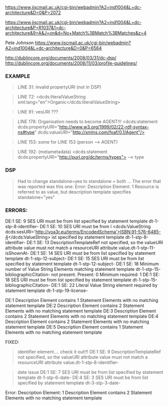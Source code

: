 
<https://www.jiscmail.ac.uk/cgi-bin/webadmin?A2=ind1004&L=dc-architecture&D=0&P=2072>

<https://www.jiscmail.ac.uk/cgi-bin/webadmin?A2=ind1004&L=dc-architecture&P=R1037&1=dc-architecture&9=A&J=on&d=No+Match%3BMatch%3BMatches&z=4>

Pete Johnson
<https://www.jiscmail.ac.uk/cgi-bin/webadmin?A2=ind1004&L=dc-architecture&D=0&P=6564>


<http://dublincore.org/documents/2008/03/31/dc-dsp/>
<http://dublincore.org/documents/2008/11/03/profile-guidelines/>



### EXAMPLE 

> LINE 31: invalid propertyURI (not in DSP)
<!--    <dcds:statement dcds:propertyURI="http://id.loc.gov/vocabulary/relators/edt" dcds:valueURI="http://voa3r.eu/people/12/foaf" /> -->

> LINE 72:       <dcds:literalValueString xml:lang="en">Organic</dcds:literalValueString>



> LINE 91: vesURI ???

> LINE 178: Organisation needs to become AGENT!!!
    <!-- <dcds:statement dcds:propertyURI="http://purl.org/dc/terms/type" dcds:valueURI="http://xmlns.com/foaf/0.1/Organization" /> -->
    <dcds:statement dcds:propertyURI="http://www.w3.org/1999/02/22-rdf-syntax-ns#type" dcds:valueURI="http://xmlns.com/foaf/0.1/Agent"/>



> LINE 153: some for LINE 153 (person --> AGENT)


> LINE 192: (metametadata) <dcds:statement dcds:propertyURI="http://purl.org/dc/terms/types"> --> type


### DSP
> Had to change standalone=yes to standalone = both ...
  The error that was reported was this one:
<report test=
"/dcds:descriptionSet/dcds:description/dcds:statement[@dcds:valueURI = $resourceURI] or 
/dcds:descriptionSet/dcds:description/dcds:statement[@dcds:valueRef = $resourceId]">
    <statement>Error: Description Element: 1 Resource is referred to as value, but description template specifies standalone="yes"</statement>
  </report>


### ERRORS: 

DE:1 SE: 9 	SES URI must be from list specified by statement template dt-1-stp-8-identifier-
DE:1 SE: 10 SES URI must be from l      <dcds:ValueString dcds:sesURI='http://voa3r.eu/terms/EncodedSchema'>ISBN:91-576-6485-4</dcds:ValueString>
ist specified by statement template dt-1-stp-8-identifier-
DE:1 SE: 13 DescriptionTemplateRef not specified, so the valueURI attribute value must not match a resourceURI attribute value.dt-1-stp-11-isShownAt-
DE:1 SE: 14 SES URI must be from list specified by statement template dt-1-stp-12-subject-
DE:1 SE: 15 SES URI must be from list specified by statement template dt-1-stp-12-subject-
DE:1 SE: 18 Minimum number of Value String Elements matching statement template dt-1-stp-15-bibliographicCitation- not present.  Present: 0 Minimum required: 1
DE:1 SE: 18 SES URI must be from list specified by statement template dt-1-stp-15-bibliographicCitation-
DE:1 SE: 22 Literal Value String element required by statement template dt-1-stp-19-license-

DE:1 Description Element contains 1 Statement Elements with no matching statement template 
DE:2 Description Element contains 2 Statement Elements with no matching statement template 
DE:3 Description Element contains 2 Statement Elements with no matching statement template 
DE:4 Description Element contains 2 Statement Elements with no matching statement template 
DE:5 Description Element contains 1 Statement Elements with no matching statement template 


FIXED:

> identifier element.... check it out!!!
DE:1 SE: 9 	DescriptionTemplateRef not specified, so the valueURI attribute value must not match a resourceURI attribute value.dt-1-stp-8-identifier-


> date issue
DE:1 SE: 7 	SES URI must be from list specified by statement template dt-1-stp-6-date-
DE:4 SE: 3 	SES URI must be from list specified by statement template dt-3-stp-3-date-






<report test="count(dcds:statement[not(
(@dcds:propertyURI='http://purl.org/dc/terms/title') or 
(@dcds:propertyURI='http://purl.org/dc/terms/alternative') or 
(@dcds:propertyURI='http://purl.org/dc/terms/creator') or 
(@dcds:propertyURI='http://purl.org/dc/terms/publisher') or 
(@dcds:propertyURI='http://purl.org/dc/terms/date') or 
(@dcds:propertyURI='http://purl.org/dc/terms/language') or 
(@dcds:propertyURI='http://purl.org/dc/terms/identifier') or 
(@dcds:propertyURI='http://purl.org/dc/terms/format') or 
(@dcds:propertyURI='http://www.europeana.eu/schemas/ese/isShownBy') or 
(@dcds:propertyURI='http://www.europeana.eu/schemas/ese/isShownAt') or 
(@dcds:propertyURI='http://purl.org/dc/terms/subject') or 
(@dcds:propertyURI='http://purl.org/dc/terms/description') or 
(@dcds:propertyURI='http://purl.org/dc/terms/abstract') or 
(@dcds:propertyURI='http://purl.org/dc/terms/bibliographicCitation') or 
(@dcds:propertyURI='http://purl.org/dc/terms/type') or 
(@dcds:propertyURI='http://purl.org/dc/terms/rights') or 
(@dcds:propertyURI='http://purl.org/dc/terms/accessRights') or 
(@dcds:propertyURI='http://purl.org/dc/terms/license') or 
(@dcds:propertyURI='http://voa3r.eu/terms/reviewStatus') or 
(@dcds:propertyURI='http://voa3r.eu/terms/publicationStatus') or 
(@dcds:propertyURI='http://purl.org/dc/terms/relation') or 
(@dcds:propertyURI='http://purl.org/dc/terms/conformsTo') or
(@dcds:propertyURI='http://purl.org/dc/terms/references') or 
(@dcds:propertyURI='http://purl.org/dc/terms/isReferencedBy') or 
(@dcds:propertyURI='http://purl.org/dc/terms/hasPart') or 
(@dcds:propertyURI='http://purl.org/dc/terms/isPartOf') or 
(@dcds:propertyURI='http://purl.org/dc/terms/hasVersion') or 
(@dcds:propertyURI='http://purl.org/dc/terms/isVersionOf') or 
(@dcds:propertyURI='http://voa3r.eu/terms/hasTranslation') or 
(@dcds:propertyURI='http://voa3r.eu/terms/isTranslationOf') or 
(@dcds:propertyURI='http://voa3r.eu/terms/hasMetametadata') or 
(@dcds:propertyURI='http://voa3r.eu/terms/hasResearch'))])">
<statement>Error: Description Element: 1 Description Element contains 2 Statement Elements with no matching statement template </statement>
</report>
